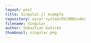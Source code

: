 ```yaml
---
layout: post
title: Singular.jl example
repository: oscar-system/OSCARBinder
filename: Singular
author: Sebastian Gutsche
thumbnail: singular.png
---
```

